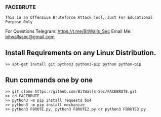 ### FACEBRUTE
```
This ia an Offensive Bruteforce Attack Tool, Just For Educational Purpose Only
```
For Questions Telegram: https://t.me/BitWalls_Sec Email Me: bitwallssec@gmail.com


## Install Requirements on any Linux Distribution.
```
>> apt-get install git python3 python3-pip python python-pip
```

## Run commands one by one
```
>> git clone https://github.com/BitWalls-Sec/FACEBRUTE.git
>> cd FACEBRUTE
>> python3 -m pip install requests bs4
>> python3 -m pip install mechanize
>> python3 FBRUTE.py, python3 FBRUTE2.py or python3 FBRUTE3.py
```



